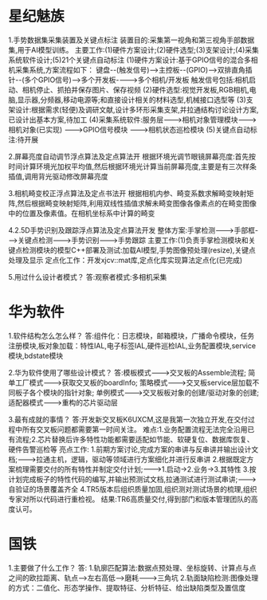 # 星纪魅族
1.手势数据集采集装置及关键点标注
装置目的:采集第一视角和第三视角手部数据集,用于AI模型训练。
主要工作:(1)硬件方案设计;(2)硬件选型;(3)支架设计;(4)采集系统软件设计;(5)21个关键点自动标注
    (1)硬件方案设计:基于GPIO信号的混合多相机采集系统,方案流程如下：
        键盘--(触发信号)-->主控板--(GPIO)-->双排直角插针--(多个GPIO信号)-->多个开发板---->多个相机/开发板
        触发信号包括:相机启动、相机停止、抓拍并保存图片、保存视频
    (2)硬件选型:视觉开发板,RGB相机,电脑,显示器,分频器,移动电源等;和直接设计相关的材料选型,机械接口选型等
    (3)支架设计:根据需求(轻便)及调研文献,设计多环形采集支架,并拉通结构讨论设计方案,已设计出基本方案,待加工
    (4)采集系统软件:服务层--->相机对象管理模块--->相机对象(已实现)
                        --->GPIO信号模块
                        --->相机状态巡检模块
    (5)关键点自动标注:待开展
                    
2.屏幕亮度自动调节浮点算法及定点算法开
根据环境光调节眼镜屏幕亮度:首先按时间计算环境光加权平均值,然后根据环境光计算当前屏幕亮度,主要是有三次样条插值,调用背光驱动修改屏幕亮度

3.相机畸变校正浮点算法及定点书法开
根据相机内参、畸变系数求解畸变映射矩阵,然后根据畸变映射矩阵,利用双线性插值求解未畸变图像各像素点的在畸变图像中的位置及像素值。在相机坐标系中计算的畸变

4.2.5D手势识别及跟踪浮点算法及定点算法开发
整体方案:手掌检测--->手部框--->关键点检测--->手势识别--->手势跟踪
主要工作:(1)负责手掌检测模块和关键点检测模块的模型C++部署及测试:加载AI模型,手势图像预处理(resize),关键点处理及显示
定点化工作：开发xjcv::mat库,定点化库实现算法定点化(已完成)

5.用过什么设计者模式？
答:观察者模式:多相机采集


# 华为软件
1.软件结构怎么怎么样？
答:组件化：日志模块，邮箱模块，广播命令模块，任务注册模块,板对象加载：特性IAL,电子标签IAL,硬件巡检IAL,业务配置模块,service模块,bdstate模块

2.华为软件使用了哪些设计模式？
答:模板模式--->交叉板的Assemble流程;
简单工厂模式--->获取交叉板的boardInfo;
策略模式--->交叉板service层加载不同板子各个模块的指针对象;
单例模式--->交叉板板对象的创建/驱动对象的创建;
适配器模式--->重构的芯片驱动层

3.最有成就的事情？
答:开发新交叉板K6UXCM,这是我第一次独立开发,在交付过程中所有交叉板问题都需要第一时间关注。
    难点:1.业务配置流程无法完全沿用已有流程;2.芯片替换后许多特性功能都需要适配如节能、软硬复位、数据库恢复、硬件告警巡检等
    亮点工作:
    1.前期方案讨论,完成方案的串讲与反串讲并输出设计文档;--->拉通主机，逻辑，驱动等领域进行方案细化并进行反串讲
    2.根据既定方案梳理需要交付的所有特性并制定交付计划;--->1.启动->2.业务->3.其特性
    3.按计划完成板子的特性代码的编写,并输出预测试文档,拉通测试进行测试串讲;--->自验证的场景覆盖齐全
    4.TR5版本后组织质量加固,组织测对测试场景的梳理,组织专家对所以代码进行重检视。
    结果:TR6高质量交付,得到部门和版本管理团队的高度认可。

# 国铁
1.主要做了什么工作？
答: 1.轨廓匹配算法:数据点预处理、坐标旋转、计算点与点之间的欧拉距离、轨点-->左右高低-->磨耗--->三角坑
    2.轨面缺陷检测:图像处理的方式：二值化、形态学操作、提取特征、分析特征、给出缺陷类型及置信度